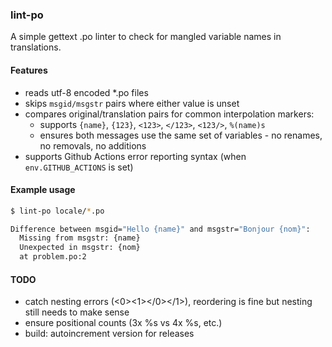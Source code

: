 ### lint-po

A simple gettext .po linter to check for mangled variable names in translations.


#### Features

* reads utf-8 encoded *.po files
* skips `msgid/msgstr` pairs where either value is unset
* compares original/translation pairs for common interpolation markers:
  * supports `{name}`, `{123}`, `<123>`, `</123>`, `<123/>`, `%(name)s`
  * ensures both messages use the same set of variables - no renames, no removals, no additions
* supports Github Actions error reporting syntax (when `env.GITHUB_ACTIONS` is set)


#### Example usage

```sh
$ lint-po locale/*.po

Difference between msgid="Hello {name}" and msgstr="Bonjour {nom}":
  Missing from msgstr: {name}
  Unexpected in msgstr: {nom}
  at problem.po:2
```


#### TODO

* catch nesting errors (<0><1></0></1>), reordering is fine but nesting still needs to make sense
* ensure positional counts (3x %s vs 4x %s, etc.)
* build: autoincrement version for releases
